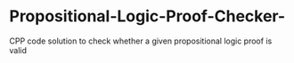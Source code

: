 # Propositional-Logic-Proof-Checker-
CPP code solution to check whether a given propositional logic proof is valid
